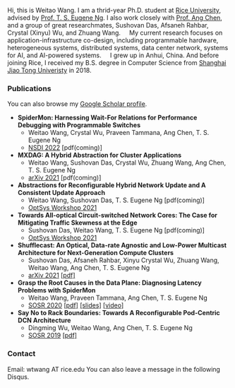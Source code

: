 Hi, this is Weitao Wang. I am a thrid-year Ph.D. student at [Rice University](https://www.rice.edu/), advised by [Prof. T. S. Eugene Ng](https://www.cs.rice.edu/~eugeneng/). I also work closely with [Prof. Ang Chen](https://www.cs.rice.edu/~angchen/), and a group of great researchmates, Sushovan Das, Afsaneh Rahbar, Crystal (Xinyu) Wu, and Zhuang Wang.
&nbsp;&nbsp;&nbsp;&nbsp;My current research focuses on application-infrastructure co-design, including programmable hardware, heterogeneous systems, distributed systems, data center network, systems for AI, and AI-powered systems.
&nbsp;&nbsp;&nbsp;&nbsp;I grew up in Anhui, China. And before joining Rice, I received my B.S. degree in Computer Science from [Shanghai Jiao Tong Univeristy](https://en.sjtu.edu.cn/) in 2018.

### Publications
You can also browse my [Google Scholar profile](https://scholar.google.com/citations?user=0wdebjkAAAAJ&hl=en).
* **SpiderMon: Harnessing Wait-For Relations for Performance Debugging with Programmable Switches**
  * Weitao Wang, Crystal Wu, Praveen Tammana, Ang Chen, T. S. Eugene Ng
  * [NSDI 2022](https://www.usenix.org/conference/nsdi22) [pdf(coming)]
* **MXDAG: A Hybrid Abstraction for Cluster Applications**
  * Weitao Wang, Sushovan Das, Crystal Wu, Zhuang Wang, Ang Chen, T. S. Eugene Ng
  * [arXiv 2021](https://arxiv.org/) [pdf(coming)]
* **Abstractions for Reconfigurable Hybrid Network Update and A Consistent Update Approach**
  * Weitao Wang, Sushovan Das, T. S. Eugene Ng [pdf(coming)]
  * [OptSys Workshop 2021](https://conferences.sigcomm.org/sigcomm/2021/workshop-optsys.html)
* **Towards All-optical Circuit-switched Network Cores: The Case for Mitigating Traffic Skewness at the Edge**
  * Sushovan Das, Weitao Wang, T. S. Eugene Ng [pdf(coming)]
  * [OptSys Workshop 2021](https://conferences.sigcomm.org/sigcomm/2021/workshop-optsys.html)
* **Shufflecast: An Optical, Data-rate Agnostic and Low-Power Multicast Architecture for Next-Generation Compute Clusters**
  * Sushovan Das, Afsaneh Rahbar, Xinyu Crystal Wu, Zhuang Wang, Weitao Wang, Ang Chen, T. S. Eugene Ng
  * [arXiv 2021](https://arxiv.org/abs/2104.09680) [[pdf]](https://arxiv.org/pdf/2104.09680.pdf)
* **Grasp the Root Causes in the Data Plane: Diagnosing Latency Problems with SpiderMon**
  * Weitao Wang, Praveen Tammana, Ang Chen, T. S. Eugene Ng
  * [SOSR 2020](https://conferences.sigcomm.org/sosr/2020/) [[pdf]](https://dl.acm.org/doi/pdf/10.1145/3373360.3380835) [[slides]](https://conferences.sigcomm.org/sosr/2020/slides/spidermon_sosr.pptx) [[video]](https://www.youtube.com/watch?v=SYbr8W_JG6A)
* **Say No to Rack Boundaries: Towards A Reconfigurable Pod-Centric DCN Architecture**
  * Dingming Wu, Weitao Wang, Ang Chen, T. S. Eugene Ng
  * [SOSR 2019](https://conferences.sigcomm.org/sosr/2019/) [[pdf]](https://dl.acm.org/doi/pdf/10.1145/3314148.3314350?casa_token=5jdB8I6NLKkAAAAA:zbDA8whzGE0s0t66UMyqPBrCUiWb4t-hwyWiJNp41OF-Lv7cPt-E29e4DBjSx-2zueZlLBlwPeos)

### Contact
Email: wtwang AT rice.edu
You can also leave a message in the following Disqus.